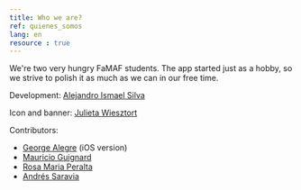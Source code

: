 ```yaml
---
title: Who we are?
ref: quienes_somos
lang: en
resource : true
---
```


We're two very hungry FaMAF students.
The app started just as a hobby, so we strive to polish it as much as we can in our free time.

Development: [Alejandro Ismael Silva](https://github.com/AIDEA775)

Icon and banner: [Julieta Wiesztort](mailto:julieta.raw@gmail.com)

Contributors:
* [George Alegre](https://github.com/georgealegre) (iOS version)
* [Mauricio Guignard](https://github.com/mauguignard)
* [Rosa Maria Peralta](mailto:mariarosaperalta95@gmail.com)
* [Andrés Saravia](https://github.com/MinamiUruka)